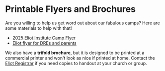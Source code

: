 # Printable Flyers and Brochures

Are you willing to help us get word out about our fabulous camps? Here are some materials to help with that!

- [2025 Eliot Institute Camp Flyer](pdf/form/2025_Eliot_Flyer.pdf)
- [Eliot flyer for DREs and parents](pdf/form/DRE_Day_In_the_Life_For_Kids_at_Eliot_3.0.pdf)

We also have a **trifold brochure**, but it is designed to be printed at a commercial printer and won't look as nice if printed at home. Contact the [Eliot Registrar](mailto://registar@eliotinstitute.org) if you need copies to handout at your church or group.